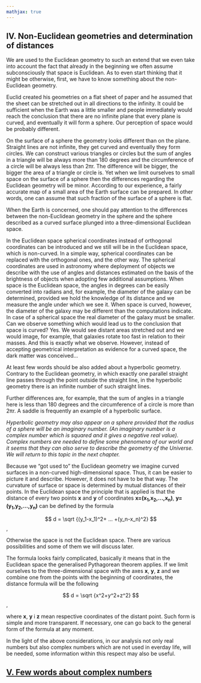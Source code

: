 ```yaml
---
mathjax: true
---
```


## IV. Non-Euclidean geometries and determination of distances

We are used to the Euclidean geometry to such an extend that we even take into account the fact that already in the beginning we often assume subconsciously that space is Euclidean. As to even start thinking that it might be otherwise, first, we have to know something about the non-Euclidean geometry. 

Euclid created his geometries on a flat sheet of paper and he assumed that the sheet can be stretched out in all directions to the infinity. It could be sufficient when the Earth was a little smaller and people immediately would reach the conclusion that there are no infinite plane that every plane is curved, and eventually it will form a sphere. Our perception of space would be probably different.

On the surface of a sphere the geometry looks different than on the plane. Straight lines are not infinite, they get curved and eventually they form circles. We can construct various triangles or circles but the sum of angles in a triangle will be always more than 180 degrees and the circumference of a circle will be always less than 2πr. The difference will be bigger, the bigger the area of a triangle or circle is. Yet when we limit ourselves to small space on the surface of a sphere then the differences regarding the Euclidean geometry will be minor. According to our experience, a fairly accurate map of a small area of the Earth surface can be prepared. In other words, one can assume that such fraction of the surface of a sphere is flat.

When the Earth is concerned, one should pay attention to the differences between the non-Euclidean geometry in the sphere and the sphere described as a curved surface plunged into a three-dimensional Euclidean space.

In the Euclidean space spherical coordinates instead of orthogonal coordinates can be introduced and we still will be in the Euclidean space, which is non-curved. In a simple way, spherical coordinates can be replaced with the orthogonal ones, and the other way. The spherical coordinates are used in astronomy where deployment of objects we describe with the use of angles and distances estimated on the basis of the brightness of objects when adopting few additional assumptions. When space is the Euclidean space, the angles in degrees can be easily converted into radians and, for example, the diameter of the galaxy can be determined, provided we hold the knowledge of its distance and we measure the angle under which we see it. When space is curved, however, the diameter of the galaxy may be different than the computations indicate. In case of a spherical space the real diameter of the galaxy must be smaller. Can we observe something which would lead us to the conclusion that space is curved? Yes. We would see distant areas stretched out and we would image, for example, that galaxies rotate too fast in relation to their masses. And this is exactly what we observe. However, instead of accepting geometrical interpretation as evidence for a curved space, the dark matter was conceived... 

At least few words should be also added about a hyperbolic geometry. Contrary to the Euclidean geometry, in which exactly one parallel straight line passes through the point outside the straight line, in the hyperbolic geometry there is an infinite number of such straight lines.

Further differences are, for example, that the sum of angles in a triangle here is less than 180 degrees and the circumference of a circle is more than 2πr. A saddle is frequently an example of a hyperbolic surface.
 
*Hyperbolic geometry may also appear on a sphere provided that the radius of a sphere will be an imaginary number. (An imaginary number is a complex number which is squared and it gives a negative real value). Complex numbers are needed to define some phenomena of our world and it seems that they can also serve to describe the geometry of the Universe. We will return to this topic in the  next chapter.*

Because we  “got used to” the Euclidean geometry we imagine curved surfaces in a non-curved high-dimensional space. Thus, it can be easier to picture it and describe. However, it  does not have to be that way. The curvature of surface or space is determined by mutual distances of their points. In the Euclidean space the principle that is applied is that the distance of every two points  **x** and **y**
of coordinates   **x=(x<sub>1</sub>,x<sub>2</sub>,...,x<sub>n</sub>)**, **y=(y<sub>1</sub>,y<sub>2</sub>,...,y<sub>n</sub>)** can be defined by the formula
	
$$ d = \sqrt {(y_1-x_1)^2+ ... +(y_n-x_n)^2}  $$,

Otherwise the space is not the Euclidean space. There are various possibilities and some of them we will discuss later.

The formula looks fairly complicated, basically it means that in the Euclidean space the generalised Pythagorean theorem applies. If we limit ourselves to the three-dimensional space with the axes **x**, **y**, **z**
and we combine one from the points with the beginning of coordinates, the distance formula will be the following

$$ d = \sqrt {x^2+y^2+z^2}  $$,

where **x**, **y** i **z** mean respective coordinates of the distant point. Such form is simple and more transparent. If necessary, one can go back to the general form of the formula at any moment.

In the light of the above considerations, in our analysis not only real numbers but also complex numbers which are not used in everday life, will be needed, some information within this respect may also be useful.

## [V. Few words about complex numbers](rozdzial5)
